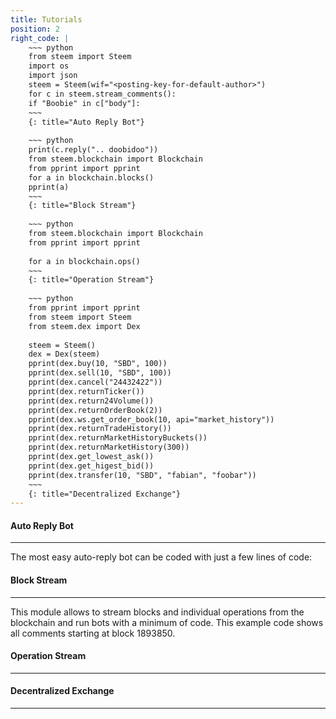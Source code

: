 ```yaml
---
title: Tutorials
position: 2
right_code: |
    ~~~ python
    from steem import Steem
    import os
    import json
    steem = Steem(wif="<posting-key-for-default-author>")
    for c in steem.stream_comments():
    if "Boobie" in c["body"]:
    ~~~
    {: title="Auto Reply Bot"} 
    
    ~~~ python
    print(c.reply(".. doobidoo"))
    from steem.blockchain import Blockchain
    from pprint import pprint
    for a in blockchain.blocks()
    pprint(a)
    ~~~
    {: title="Block Stream"} 
    
    ~~~ python
    from steem.blockchain import Blockchain
    from pprint import pprint
    
    for a in blockchain.ops()
    ~~~
    {: title="Operation Stream"} 
    
    ~~~ python
    from pprint import pprint
    from steem import Steem
    from steem.dex import Dex
    
    steem = Steem()
    dex = Dex(steem)
    pprint(dex.buy(10, "SBD", 100))
    pprint(dex.sell(10, "SBD", 100))
    pprint(dex.cancel("24432422"))
    pprint(dex.returnTicker())
    pprint(dex.return24Volume())
    pprint(dex.returnOrderBook(2))
    pprint(dex.ws.get_order_book(10, api="market_history"))
    pprint(dex.returnTradeHistory())
    pprint(dex.returnMarketHistoryBuckets())
    pprint(dex.returnMarketHistory(300))
    pprint(dex.get_lowest_ask())
    pprint(dex.get_higest_bid())
    pprint(dex.transfer(10, "SBD", "fabian", "foobar"))
    ~~~
    {: title="Decentralized Exchange"}   
---
```


#### Auto Reply Bot
------


The most easy auto-reply bot can be coded with just a few lines of code:


#### Block Stream
------

This module allows to stream blocks and individual operations from the blockchain and run bots with a minimum of code. This example code shows all comments starting at block 1893850.


#### Operation Stream
------


#### Decentralized Exchange
------
